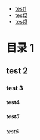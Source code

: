 -  [test1](#目录-1)
 -  [test2](#test-2)
  -  [test3](#test-3)

# 目录 1

## test 2

### test 3

#### test4
##### test5

###### test6

